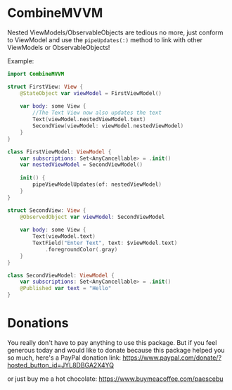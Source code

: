 # CombineMVVM
Nested ViewModels/ObservableObjects are tedious no more, just conform to ViewModel and use the `pipeUpdates(:)` method to link with other ViewModels or ObservableObjects!

Example:
```swift
import CombineMVVM

struct FirstView: View {
    @StateObject var viewModel = FirstViewModel()
    
    var body: some View {
        //The Text View now also updates the text
        Text(viewModel.nestedViewModel.text)
        SecondView(viewModel: viewModel.nestedViewModel)
    }
}

class FirstViewModel: ViewModel {
    var subscriptions: Set<AnyCancellable> = .init()
    var nestedViewModel = SecondViewModel()
    
    init() {
        pipeViewModelUpdates(of: nestedViewModel)
    }
}

struct SecondView: View {
    @ObservedObject var viewModel: SecondViewModel
    
    var body: some View {
        Text(viewModel.text)
        TextField("Enter Text", text: $viewModel.text)
            .foregroundColor(.gray)
    }
}

class SecondViewModel: ViewModel {
    var subscriptions: Set<AnyCancellable> = .init()
    @Published var text = "Hello"
}
```

# Donations

You really don't have to pay anything to use this package. But if you feel generous today and would like to donate because this package helped you so much, here's a PayPal donation link: https://www.paypal.com/donate/?hosted_button_id=JYL8DBGA2X4YQ

or just buy me a hot chocolate: https://www.buymeacoffee.com/paescebu